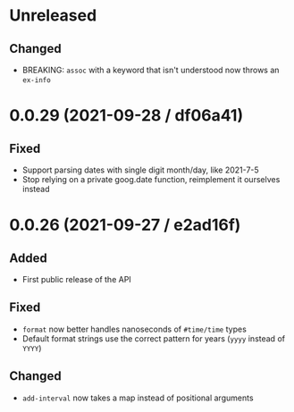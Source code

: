 # Unreleased

## Changed

- BREAKING: `assoc` with a keyword that isn't understood now throws an `ex-info`

# 0.0.29 (2021-09-28 / df06a41)

## Fixed

- Support parsing dates with single digit month/day, like 2021-7-5 
- Stop relying on a private goog.date function, reimplement it ourselves instead

# 0.0.26 (2021-09-27 / e2ad16f)

## Added

- First public release of the API

## Fixed

- `format` now better handles nanoseconds of `#time/time` types
- Default format strings use the correct pattern for years (`yyyy` instead of `YYYY`)

## Changed

- `add-interval` now takes a map instead of positional arguments
